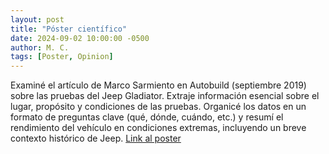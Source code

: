 ```yaml
---
layout: post
title: "Póster científico"
date: 2024-09-02 10:00:00 -0500
author: M. C.
tags: [Poster, Opinion]
---
```

Examiné el artículo de Marco Sarmiento en Autobuild (septiembre 2019) sobre las pruebas del Jeep Gladiator. Extraje información esencial sobre el lugar, propósito y condiciones de las pruebas. Organicé los datos en un formato de preguntas clave (qué, dónde, cuándo, etc.) y resumí el rendimiento del vehículo en condiciones extremas, incluyendo un breve contexto histórico de Jeep.
[Link al poster](https://drive.google.com/file/d/1mfj_sRu7x9tYeWdoRxPHAtqk9iC69NZ6/view?usp=sharing)